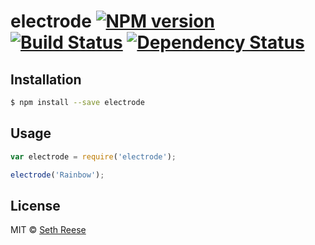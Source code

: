 # electrode [![NPM version][npm-image]][npm-url] [![Build Status][travis-image]][travis-url] [![Dependency Status][daviddm-image]][daviddm-url]
> 

## Installation

```sh
$ npm install --save electrode
```

## Usage

```js
var electrode = require('electrode');

electrode('Rainbow');
```
## License

MIT © [Seth Reese]()


[npm-image]: https://badge.fury.io/js/electrode.svg
[npm-url]: https://npmjs.org/package/electrode
[travis-image]: https://travis-ci.org//electrode.svg?branch=master
[travis-url]: https://travis-ci.org//electrode
[daviddm-image]: https://david-dm.org//electrode.svg?theme=shields.io
[daviddm-url]: https://david-dm.org//electrode
